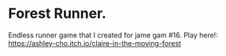 # Forest Runner. 
Endless runner game that I created for jame gam #16. 
Play here!:  
https://ashley-cho.itch.io/claire-in-the-moving-forest
